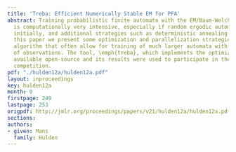 ```yaml
---
title: 'Treba: Efficient Numerically Stable EM for PFA'
abstract: Training probabilistic finite automata with the EM/Baum-Welch algorithm
  is computationally very intensive, especially if random ergodic automata are used
  initially, and additional strategies such as deterministic annealing are used. In
  this paper we present some optimization and parallelization strategies to the Baum-Welch
  algorithm that often allow for training of much larger automata with a larger number
  of observations. The tool, \emph{treba}, which implements the optimizations, is
  available open-source and its results were used to participate in the PAutomaC PFA/HMM
  competition.
pdf: "./hulden12a/hulden12a.pdf"
layout: inproceedings
key: hulden12a
month: 0
firstpage: 249
lastpage: 253
origpdf: http://jmlr.org/proceedings/papers/v21/hulden12a/hulden12a.pdf
sections: 
authors:
- given: Mans
  family: Hulden
---
```

